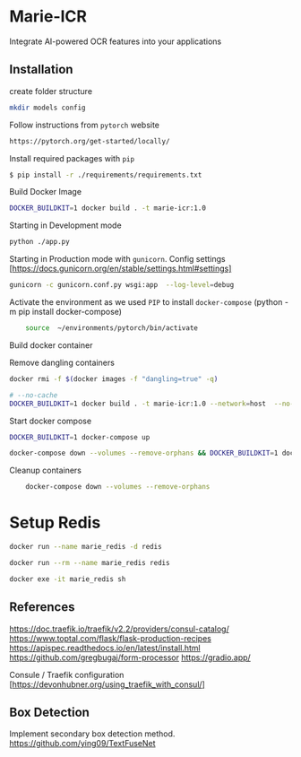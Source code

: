 # Marie-ICR

Integrate AI-powered OCR features into your applications

## Installation

create folder structure

```sh 
mkdir models config
```

Follow instructions from `pytorch` website

```sh
https://pytorch.org/get-started/locally/
```

Install required packages with `pip`

```sh
$ pip install -r ./requirements/requirements.txt
```

Build Docker Image

```sh
DOCKER_BUILDKIT=1 docker build . -t marie-icr:1.0
```

Starting in Development mode

```sh
python ./app.py
```

Starting in Production mode with `gunicorn`. Config
settings [https://docs.gunicorn.org/en/stable/settings.html#settings]

```sh
gunicorn -c gunicorn.conf.py wsgi:app  --log-level=debug
```

Activate the environment as we used `PIP` to install `docker-compose` (python -m pip install docker-compose)

```sh
    source  ~/environments/pytorch/bin/activate
```

Build docker container

Remove dangling containers

```sh
docker rmi -f $(docker images -f "dangling=true" -q)
```

```sh
# --no-cache
DOCKER_BUILDKIT=1 docker build . -t marie-icr:1.0 --network=host  --no-cache
```

Start docker compose

```sh
DOCKER_BUILDKIT=1 docker-compose up

docker-compose down --volumes --remove-orphans && DOCKER_BUILDKIT=1 docker-compose up
```

Cleanup containers

```sh
    docker-compose down --volumes --remove-orphans
```

# Setup Redis

```sh
docker run --name marie_redis -d redis

docker run --rm --name marie_redis redis
```

```sh
docker exe -it marie_redis sh
```

## References

https://doc.traefik.io/traefik/v2.2/providers/consul-catalog/
https://www.toptal.com/flask/flask-production-recipes
https://apispec.readthedocs.io/en/latest/install.html
https://github.com/gregbugaj/form-processor
https://gradio.app/

Consule / Traefik configuration [https://devonhubner.org/using_traefik_with_consul/]

## Box Detection

Implement secondary box detection method.
https://github.com/ying09/TextFuseNet


 
